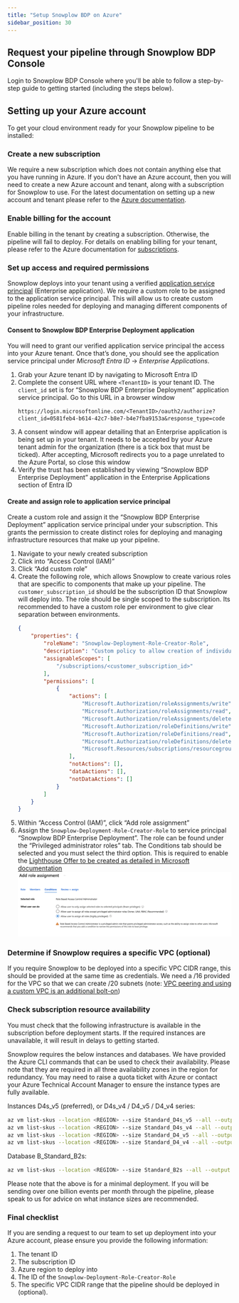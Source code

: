 ```yaml
---
title: "Setup Snowplow BDP on Azure"
sidebar_position: 30
---
```


## Request your pipeline through Snowplow BDP Console

Login to Snowplow BDP Console where you'll be able to follow a step-by-step guide to getting started (including the steps below).

## Setting up your Azure account

To get your cloud environment ready for your Snowplow pipeline to be installed:

### Create a new subscription

We require a new subscription which does not contain anything else that you have running in Azure.  If you don't have an Azure account, then you will need to create a new Azure account and tenant, along with a subscription for Snowplow to use. For the latest documentation on setting up a new account and tenant please refer to the [Azure documentation](https://azure.microsoft.com/).

### Enable billing for the account

Enable billing in the tenant by creating a subscription. Otherwise, the pipeline will fail to deploy. For details on enabling billing for your tenant, please refer to the Azure documentation for [subscriptions](https://learn.microsoft.com/en-us/azure/cost-management-billing/manage/create-subscription).

### Set up access and required permissions

Snowplow deploys into your tenant using a verified [application service principal](https://learn.microsoft.com/en-us/entra/identity-platform/app-objects-and-service-principals?tabs=browser#service-principal-object) (Enterprise application). We require a custom role to be assigned to the application service principal. This will allow us to create custom pipeline roles needed for deploying and managing different components of your infrastructure.

#### Consent to Snowplow BDP Enterprise Deployment application

You will need to grant our verified application service principal the access into your Azure tenant. Once that’s done, you should see the application service principal under _Microsoft Entra ID_ → _Enterprise Applications_.

1. Grab your Azure tenant ID by navigating to Microsoft Entra ID
2. Complete the consent URL where `<TenantID>` is your tenant ID. The `client_id` set is for “Snowplow BDP Enterprise Deployment” application service principal. Go to this URL in a browser window 
    ```
    https://login.microsoftonline.com/<TenantID>/oauth2/authorize?client_id=0581feb4-b614-42c7-b8e7-b4e7fba9153a&response_type=code
    ```
3. A consent window will appear detailing that an Enterprise application is being set up in your tenant. It needs to be accepted by your Azure tenant admin for the organization (there is a tick box that must be ticked). After accepting, Microsoft redirects you to a page unrelated to the Azure Portal, so close this window
4. Verify the trust has been established by viewing “Snowplow BDP Enterprise Deployment” application in the Enterprise Applications section of Entra ID

#### Create and assign role to application service principal

Create a custom role and assign it the “Snowplow BDP Enterprise Deployment” application service principal under your subscription. This grants the permission to create distinct roles for deploying and managing infrastructure resources that make up your pipeline.

1. Navigate to your newly created subscription
2. Click into “Access Control (IAM)”
3. Click “Add custom role”
4. Create the following role, which allows Snowplow to create various roles that are specific to components that make up your pipeline. The `customer_subscription_id` should be the subscription ID that Snowplow will deploy into. The role should be single scoped to the subscription. Its recommended to have a custom role per environment to give clear separation between environments.
    ```json
    {
        "properties": {
            "roleName": "Snowplow-Deployment-Role-Creator-Role",
            "description": "Custom policy to allow creation of individual Azure stack related roles",
            "assignableScopes": [
                "/subscriptions/<customer_subscription_id>"
            ],
            "permissions": [
                {
                    "actions": [
                        "Microsoft.Authorization/roleAssignments/write",
                        "Microsoft.Authorization/roleAssignments/read",
                        "Microsoft.Authorization/roleAssignments/delete",
                        "Microsoft.Authorization/roleDefinitions/write",
                        "Microsoft.Authorization/roleDefinitions/read",
                        "Microsoft.Authorization/roleDefinitions/delete",
                        "Microsoft.Resources/subscriptions/resourcegroups/read"
                    ],
                    "notActions": [],
                    "dataActions": [],
                    "notDataActions": []
                }
            ]
        }
    }
    ```
5. Within “Access Control (IAM)”, click “Add role assignment”
6. Assign the `Snowplow-Deployment-Role-Creator-Role` to service principal “Snowplow BDP Enterprise Deployment”. The role can be found under the “Privileged administrator roles” tab. The Conditions tab should be selected and you must select the third option. This is required to enable the [Lighthouse Offer to be created as detailed in Microsoft documentation](https://learn.microsoft.com/en-us/azure/lighthouse/how-to/deploy-policy-remediation#create-a-user-who-can-assign-roles-to-a-managed-identity-in-the-customer-tenant:~:text=To%20allow%20a,Administrator%20or%20Owner)
![IAM role assignment conditions](./images/azure_role_assignment_conditions.png)

### Determine if Snowplow requires a specific VPC (optional)

If you require Snowplow to be deployed into a specific VPC CIDR range, this
should be provided at the same time as credentials. We need a /16 provided
for the VPC so that we can create /20 subnets (note: [VPC peering and using a custom VPC is an additional bolt-on](https://snowplow.io/snowplow-behavioral-data-platform-product-description/#h-vpc-peering-aws-gcp))

### Check subscription resource availability

You must check that the following infrastructure is available in the subscription
before deployment starts. If the required instances are unavailable, it will
result in delays to getting started.

Snowplow requires the below instances and databases. We have provided the Azure
CLI commands that can be used to check their availability. Please note that they
are required in all three availability zones in the region for redundancy. You
may need to raise a quota ticket with Azure or contact your Azure Technical
Account Manager to ensure the instance types are fully available.

Instances D4s_v5 (preferred), or D4s_v4 / D4_v5 / D4_v4 series:

```bash
az vm list-skus --location <REGION> --size Standard_D4s_v5 --all --output table
az vm list-skus --location <REGION> --size Standard_D4s_v4 --all --output table
az vm list-skus --location <REGION> --size Standard_D4_v5 --all --output table
az vm list-skus --location <REGION> --size Standard_D4_v4 --all --output table
```

Database B_Standard_B2s:

```bash
az vm list-skus --location <REGION> --size Standard_B2s --all --output table
```

Please note that the above is for a minimal deployment. If you will be sending
over one billion events per month through the pipeline, please speak to us for
advice on what instance sizes are recommended.

### Final checklist

If you are sending a request to our team to set up deployment into your Azure
account, please ensure you provide the following information:

1. The tenant ID
2. The subscription ID
3. Azure region to deploy into
4. The ID of the `Snowplow-Deployment-Role-Creator-Role`
5. The specific VPC CIDR range that the pipeline should be deployed in (optional).

